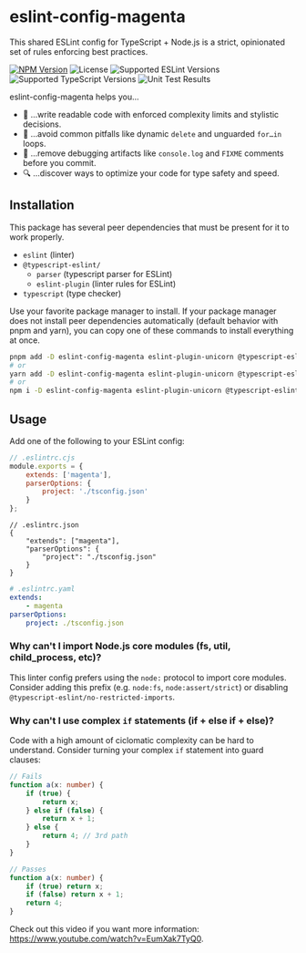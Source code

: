 # eslint-config-magenta

This shared ESLint config for TypeScript + Node.js is a strict, opinionated set of rules enforcing best practices.

[![NPM Version](https://img.shields.io/npm/v/eslint-config-magenta)](https://www.npmjs.com/package/eslint-config-magenta) ![License](https://img.shields.io/npm/l/eslint-config-magenta) ![Supported ESLint Versions](https://img.shields.io/npm/dependency-version/eslint-config-magenta/peer/eslint) ![Supported TypeScript Versions](https://img.shields.io/npm/dependency-version/eslint-config-magenta/peer/typescript) ![Unit Test Results](https://github.com/doinkythederp/eslint-config-magenta/actions/workflows/tests.yml/badge.svg)

eslint-config-magenta helps you…

- :rocket: …write readable code with enforced complexity limits and stylistic decisions.
- :pencil: …avoid common pitfalls like dynamic `delete` and unguarded `for…in` loops.
- :construction: …remove debugging artifacts like `console.log` and `FIXME` comments before you commit.
- :mag: …discover ways to optimize your code for type safety and speed.

## Installation

This package has several peer dependencies that must be present for it to work properly.

- `eslint` (linter)
- `@typescript-eslint/`
  - `parser` (typescript parser for ESLint)
  - `eslint-plugin` (linter rules for ESLint)
- `typescript` (type checker)

Use your favorite package manager to install. If your package manager does not install peer dependencies automatically (default behavior with pnpm and yarn), you can copy one of these commands to install everything at once.

```sh
pnpm add -D eslint-config-magenta eslint-plugin-unicorn @typescript-eslint/parser @typescript-eslint/eslint-plugin eslint typescript
# or
yarn add -D eslint-config-magenta eslint-plugin-unicorn @typescript-eslint/parser @typescript-eslint/eslint-plugin eslint typescript
# or
npm i -D eslint-config-magenta eslint-plugin-unicorn @typescript-eslint/parser @typescript-eslint/eslint-plugin eslint typescript
```

## Usage

Add one of the following to your ESLint config:

```js
// .eslintrc.cjs
module.exports = {
    extends: ['magenta'],
    parserOptions: {
        project: './tsconfig.json'
    }
};
```

```jsonc
// .eslintrc.json
{
    "extends": ["magenta"],
    "parserOptions": {
        "project": "./tsconfig.json"
    }
}
```

```yaml
# .eslintrc.yaml
extends:
    - magenta
parserOptions:
    project: ./tsconfig.json
```

### Why can't I import Node.js core modules (fs, util, child_process, etc)?

This linter config prefers using the `node:` protocol to import core modules. Consider adding this prefix (e.g. `node:fs`, `node:assert/strict`) or disabling `@typescript-eslint/no-restricted-imports`.

### Why can't I use complex `if` statements (if + else if + else)?

Code with a high amount of ciclomatic complexity can be hard to understand. Consider turning your complex `if` statement into guard clauses:

```ts
// Fails
function a(x: number) {
    if (true) {
        return x;
    } else if (false) {
        return x + 1;
    } else {
        return 4; // 3rd path
    }
}

// Passes
function a(x: number) {
    if (true) return x;
    if (false) return x + 1;
    return 4;
}
```

Check out this video if you want more information: <https://www.youtube.com/watch?v=EumXak7TyQ0>.
